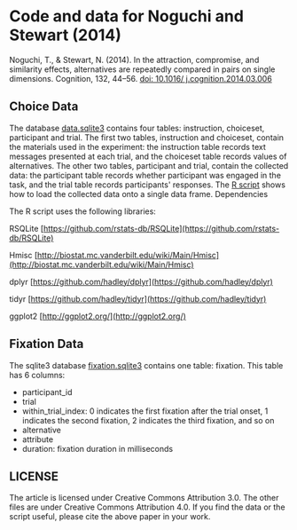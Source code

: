 # Code and data for Noguchi and Stewart (2014)

Noguchi, T., & Stewart, N. (2014). In the attraction, compromise, and similarity effects, alternatives are repeatedly compared in pairs on single dimensions. Cognition, 132, 44–56. [doi: 10.1016/            j.cognition.2014.03.006](https://doi.org/10.1016/j.cognition.2014.03.006)

## Choice Data

The database [data.sqlite3](data.sqlite3) contains four tables: instruction, choiceset, participant and trial. The first two tables, instruction and choiceset, contain the materials used in the experiment: the instruction table records text messages presented at each trial, and the choiceset table records values of alternatives. The other two tables, participant and trial, contain the collected data: the participant table records whether participant was engaged in the task, and the trial table records participants' responses. The [R script](script.R) shows how to load the collected data onto a single data frame.
Dependencies

The R script uses the following libraries:

RSQLite [https://github.com/rstats-db/RSQLite](https://github.com/rstats-db/RSQLite)

Hmisc [http://biostat.mc.vanderbilt.edu/wiki/Main/Hmisc](http://biostat.mc.vanderbilt.edu/wiki/Main/Hmisc)

dplyr [https://github.com/hadley/dplyr](https://github.com/hadley/dplyr)

tidyr [https://github.com/hadley/tidyr](https://github.com/hadley/tidyr)

ggplot2 [http://ggplot2.org/](http://ggplot2.org/)


## Fixation Data

The sqlite3 database [fixation.sqlite3](fixation.sqlite3) contains one table: fixation. This table has 6 columns:

* participant_id
* trial
* within_trial_index: 0 indicates the first fixation after the trial onset, 1 indicates the second fixation, 2 indicates the third fixation, and so on
* alternative
* attribute
* duration: fixation duration in milliseconds

## LICENSE

The article is licensed under Creative Commons Attribution 3.0. The other files are under Creative Commons Attribution 4.0. If you find the data or the script useful, please cite the above paper in your work.
